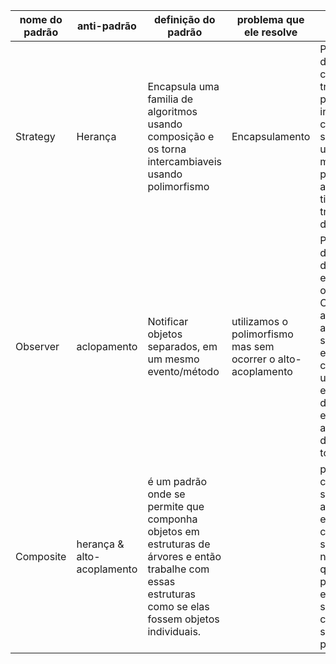 | nome do padrão | anti-padrão | definição do padrão | problema que ele resolve | Exemplo |
| -------------- | ----------- | ------------------- | ------------------------ |-------- |
|    Strategy    |   Herança   | Encapsula uma familia de algoritmos usando composição e os torna intercambiaveis usando polimorfismo | Encapsulamento | Para diferenciar cada tipo de transporte de produtos, ao invez de se criar funções separadas, é utilizado uma mesma função, porém com alteração para tipos de transporte diferentes.|
|    Observer    | aclopamento | Notificar objetos separados, em um mesmo evento/método | utilizamos o polimorfismo mas sem ocorrer o alto-acoplamento| Para demonstrar os dados da empresa para o RH e o Colaborador, ao invéz de atualizar separadamente e um evento de cada vez, será usado um evento para demonstrar essa atualização de dados para todos.|
|    Composite   | herança & alto-acoplamento | é um padrão onde se permite que componha objetos em estruturas de árvores e então trabalhe com essas estruturas como se elas fossem objetos individuais.| |para fazer uma compra em um site, você pode adicionar itens em suas compras, sendo assim não importa qual o tipo do produto, para ele entrar em seu objeto compra, ele será lido como produto.|
